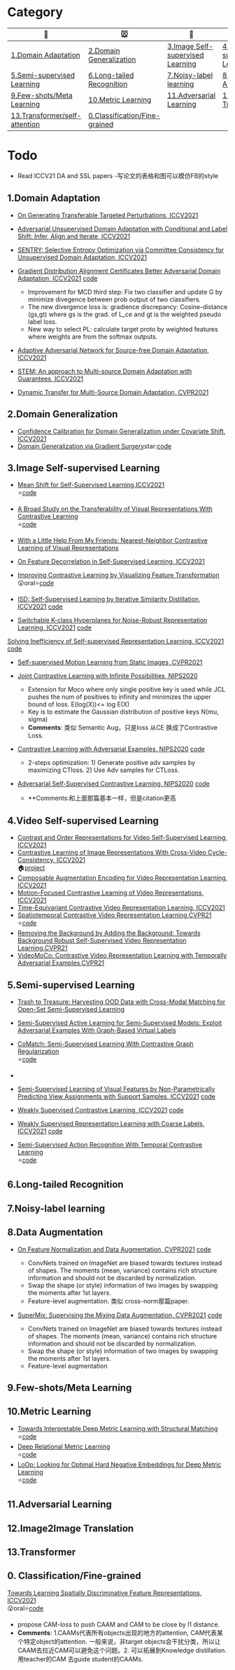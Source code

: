 # Category

|:dog:|:mouse:|:hamster:|:tiger:|
|------|------|------|------|
|[1.Domain Adaptation](#1)|[2.Domain Generalization](#2)|[3.Image Self-supervised Learning](#3)|[4.Video Self-supervised Learning](#4)|
|[5.Semi-supervised Learning](#5)|[6.Long-tailed Recognition](#6)|[7.Noisy-label learning](#7)|[8.Data Augmentation](#8)|
|[9.Few-shots/Meta Learning](#9)|[10.Metric Learning](#10)|[11.Adversarial Learning](#11)|[12.Image2Image Translation](#12)|
|[13.Transformer/self-attention](#13)|[0.Classification/Fine-grained](#0)|


# Todo
- Read ICCV21 DA and SSL papers  -写论文的表格和图可以模仿FB的style

<a name="1"/>

## 1.Domain Adaptation

* [On Generating Transferable Targeted Perturbations, ICCV2021](https://arxiv.org/pdf/2103.14641.pdf)

* [Adversarial Unsupervised Domain Adaptation with Conditional and Label Shift: Infer, Align and Iterate, ICCV2021](https://arxiv.org/abs/2107.13469)


* [SENTRY: Selective Entropy Optimization via Committee Consistency for Unsupervised Domain Adaptation, ICCV2021](https://arxiv.org/abs/2012.11460) 


* [Gradient Distribution Alignment Certificates Better Adversarial Domain
Adaptation, ICCV2021](https://openaccess.thecvf.com/content/ICCV2021/papers/Gao_Gradient_Distribution_Alignment_Certificates_Better_Adversarial_Domain_Adaptation_ICCV_2021_paper.pdf) [code](https://github.com/theNded/SGP)
   * Improvement for MCD third step: Fix two classifier and update G by minimize divegence between prob output of two classifiers.
   * The new divergence loss is: gradience discrepancy: Cosine-distance (gs,gt) where gs is the grad. of L_ce and gt is the weighted pseudo label loss. 
   * New way to select PL: calculate target proto by weighted features where weights are from the softmax outputs. 

* [Adaptive Adversarial Network for Source-free Domain Adaptation, ICCV2021](https://openaccess.thecvf.com/content/ICCV2021/papers/Xia_Adaptive_Adversarial_Network_for_Source-Free_Domain_Adaptation_ICCV_2021_paper.pdf) 

* [STEM: An approach to Multi-source Domain Adaptation with Guarantees, ICCV2021](https://openaccess.thecvf.com/content/ICCV2021/papers/Nguyen_STEM_An_Approach_to_Multi-Source_Domain_Adaptation_With_Guarantees_ICCV_2021_paper.pdf) 

* [Dynamic Transfer for Multi-Source Domain Adaptation, CVPR2021](https://arxiv.org/pdf/2103.10583.pdf) 





<a name="2"/>

## 2.Domain Generalization
* [Confidence Calibration for Domain Generalization under Covariate Shift, ICCV2021](https://arxiv.org/abs/2104.00742) 
* [Domain Generalization via Gradient Surgery](https://arxiv.org/abs/2108.01621)star:[code](https://github.com/lucasmansilla/DGvGS)

<a name="3"/>

## 3.Image Self-supervised Learning
* [Mean Shift for Self-Supervised Learning,ICCV2021](https://openaccess.thecvf.com/content/ICCV2021/papers/Koohpayegani_Mean_Shift_for_Self-Supervised_Learning_ICCV_2021_paper.pdf)<br>:star:[code](https://github.com/UMBCvision/MSF)

* [A Broad Study on the Transferability of Visual Representations With Contrastive Learning](https://arxiv.org/abs/2103.13517)<br>:star:[code](https://github.com/asrafulashiq/transfer_broad)
* [With a Little Help From My Friends: Nearest-Neighbor Contrastive Learning of Visual Representations](https://arxiv.org/abs/2104.14548)
* [On Feature Decorrelation in Self-Supervised Learning, ICCV2021](https://arxiv.org/abs/2105.00470) 

* [Improving Contrastive Learning by Visualizing Feature Transformation](https://arxiv.org/abs/2108.02982)<br>:open_mouth:oral:star:[code](https://github.com/DTennant/CL-Visualizing-Feature-Transformation)

* [ISD: Self-Supervised Learning by Iterative Similarity Distillation, ICCV2021](https://arxiv.org/pdf/2012.09259.pdf) [code](https://github.com/UMBCvision/ISD)

* [Switchable K-class Hyperplanes for Noise-Robust Representation Learning, ICCV2021](https://openaccess.thecvf.com/content/ICCV2021/papers/Liu_Switchable_K-Class_Hyperplanes_for_Noise-Robust_Representation_Learning_ICCV_2021_paper.pdf) [code](https://github.com/liubx07/SKH.git)

[Solving Inefficiency of Self-supervised Representation Learning, ICCV2021](https://arxiv.org/pdf/2104.08760.pdf) [code](https://github.com/wanggrun/triplet)


* [Self-supervised Motion Learning from Static Images, CVPR2021](https://arxiv.org/pdf/2104.00240.pdf)

* [Joint Contrastive Learning with Infinite Possibilities, NIPS2020](https://arxiv.org/pdf/2009.14776.pdf)
    * Extension for Moco where only single positive key is used while JCL pushes the num of positives to infinity and minimizes the upper bound of loss. E(log(X))<= log E(X)
    * Key is to estimate the Gaussian distribution of positive keys N(mu, sigma)
    * **Comments**: 类似 Semantic Aug，只是loss 从CE 换成了Contrastive Loss. 

* [Contrastive Learning with Adversarial Examples, NIPS2020](https://arxiv.org/pdf/2010.12050.pdf) [code](https://github.com/chihhuiho/CLAE)
    * 2-steps optimization: 1) Generate positive adv samples by maximizing CTloss. 2) Use Adv samples for CTLoss.

* [Adversarial Self-Supervised Contrastive Learning, NIPS2020](https://arxiv.org/pdf/2006.07589.pdf) [code](https://github.com/Kim-Minseon/RoCL)
    * **Comments:和上面那篇基本一样，但是citation更高

<a name="4"/>

## 4.Video Self-supervised Learning
* [Contrast and Order Representations for Video Self-Supervised Learning, ICCV2021](https://openaccess.thecvf.com/content/ICCV2021/papers/Hu_Contrast_and_Order_Representations_for_Video_Self-Supervised_Learning_ICCV_2021_paper.pdf)
* [Contrastive Learning of Image Representations With Cross-Video Cycle-Consistency, ICCV2021](https://arxiv.org/abs/2105.06463)<br>:house:[project](https://happywu.github.io/cycle_contrast_video/)
 * [Composable Augmentation Encoding for Video Representation Learning, ICCV2021](https://arxiv.org/abs/2104.00616)
 * [Motion-Focused Contrastive Learning of Video Representations, ICCV2021](https://openaccess.thecvf.com/content/ICCV2021/papers/Li_Motion-Focused_Contrastive_Learning_of_Video_Representations_ICCV_2021_paper.pdf)
 * [Time-Equivariant Contrastive Video Representation Learning, ICCV2021](https://openaccess.thecvf.com/content/ICCV2021/papers/Jenni_Time-Equivariant_Contrastive_Video_Representation_Learning_ICCV_2021_paper.pdf)
  *  [Spatiotemporal Contrastive Video Representation Learning,CVPR21](https://arxiv.org/abs/2008.03800)<br>:star:[code](https://github.com/tensorflow/models/tree/master/official/) 
 *  [Removing the Background by Adding the Background: Towards Background Robust Self-Supervised Video Representation Learning,CVPR21](https://arxiv.org/abs/2009.05769) 
 *  [VideoMoCo: Contrastive Video Representation Learning with
Temporally Adversarial Examples,CVPR21](https://openaccess.thecvf.com/content/CVPR2021/papers/Pan_VideoMoCo_Contrastive_Video_Representation_Learning_With_Temporally_Adversarial_Examples_CVPR_2021_paper.pdf) 

<a name="5"/>

## 5.Semi-supervised Learning
  * [Trash to Treasure: Harvesting OOD Data with Cross-Modal Matching for Open-Set Semi-Supervised Learning](https://arxiv.org/abs/2108.05617)

  * [Semi-Supervised Active Learning for Semi-Supervised Models: Exploit Adversarial Examples With Graph-Based Virtual Labels](https://openaccess.thecvf.com/content/ICCV2021/papers/Guo_Semi-Supervised_Active_Learning_for_Semi-Supervised_Models_Exploit_Adversarial_Examples_With_ICCV_2021_paper.pdf)
  * [CoMatch: Semi-Supervised Learning With Contrastive Graph Regularization](https://arxiv.org/abs/2011.11183)<br>:star:[code](https://github.com/salesforce/CoMatch)
  * 
* [Semi-Supervised Learning of Visual Features by Non-Parametrically Predicting View Assignments with Support Samples, ICCV2021](https://arxiv.org/pdf/2104.13963.pdf) [code](https://github.com/facebookresearch/suncet)

* [Weakly Supervised Contrastive Learning, ICCV2021](https://openaccess.thecvf.com/content/ICCV2021/papers/Zheng_Weakly_Supervised_Contrastive_Learning_ICCV_2021_paper.pdf) [code](https://github.com/theNded/SGP)

* [Weakly Supervised Representation Learning with Coarse Labels, ICCV2021](https://openaccess.thecvf.com/content/ICCV2021/papers/Xu_Weakly_Supervised_Representation_Learning_With_Coarse_Labels_ICCV_2021_paper.pdf) [code](https://github.com/theNded/SGP)
* [Semi-Supervised Action Recognition With Temporal Contrastive Learning](https://arxiv.org/abs/2102.02751)<br>:star:[code](https://github.com/CVIR/TCL)

<a name="6"/>

## 6.Long-tailed Recognition

<a name="7"/>

## 7.Noisy-label learning


 
 <a name="8"/>

## 8.Data Augmentation
* [On Feature Normalization and Data Augmentation, CVPR2021](https://arxiv.org/pdf/2002.11102.pdf) [code](https://github.com/Boyiliee/MoEx.)
    * ConvNets trained on ImageNet are biased towards textures instead of shapes. The moments (mean, variance) contains rich structure information and should not be discarded by normalization. 
    * Swap the shape (or style) information of two images by swapping the moments after 1st layers. 
    * Feature-level augmentation. 类似 cross-norm那篇paper.

* [SuperMix: Supervising the Mixing Data Augmentation, CVPR2021](https://arxiv.org/pdf/2002.11102.pdf) [code](https://github.com/Boyiliee/MoEx.)
    * ConvNets trained on ImageNet are biased towards textures instead of shapes. The moments (mean, variance) contains rich structure information and should not be discarded by normalization. 
    * Swap the shape (or style) information of two images by swapping the moments after 1st layers. 
    * Feature-level augmentation


<a name="9"/>

## 9.Few-shots/Meta Learning



 <a name="10"/>
 
 ## 10.Metric Learning
* [Towards Interpretable Deep Metric Learning with Structural Matching](https://arxiv.org/abs/2108.05889)<br>:star:[code](https://github.com/wl-zhao/DIML)
* [Deep Relational Metric Learning](https://arxiv.org/abs/2108.10026)<br>:star:[code](https://github.com/zbr17/DRML)
* [LoOp: Looking for Optimal Hard Negative Embeddings for Deep Metric Learning](https://arxiv.org/abs/2108.09335)<br>:star:[code](https://github.com/puneesh00/LoOp)


<a name="11"/>

## 11.Adversarial Learning

<a name="12"/>

## 12.Image2Image Translation


<a name="13"/>

## 13.Transformer 



<a name="0"/>

## 0. Classification/Fine-grained
[Towards Learning Spatially Discriminative Feature Representations, ICCV2021](https://arxiv.org/pdf/2109.01359.pdf)<br>:open_mouth:oral:star:[code](xxx)
* propose CAM-loss to push CAAM and CAM to be close by l1 distance. 
* **Comments**: 1.CAAMs代表所有objects出现的地方的attention, CAM代表某个特定object的attention. 一般来说，非target objects会干扰分类，所以让CAAM去拉近CAM可以避免这个问题。2. 可以拓展到Knowledge distillation. 用teacher的CAM 去guide student的CAAMs.

